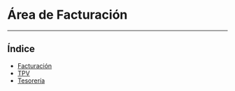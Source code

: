 # Área de Facturación
----------------------

## Índice

  * [Facturación](./facturacion/index.md)
  * [TPV](./tpv/index.md)
  * [Tesorería](./tesoreria/index.md)
  
